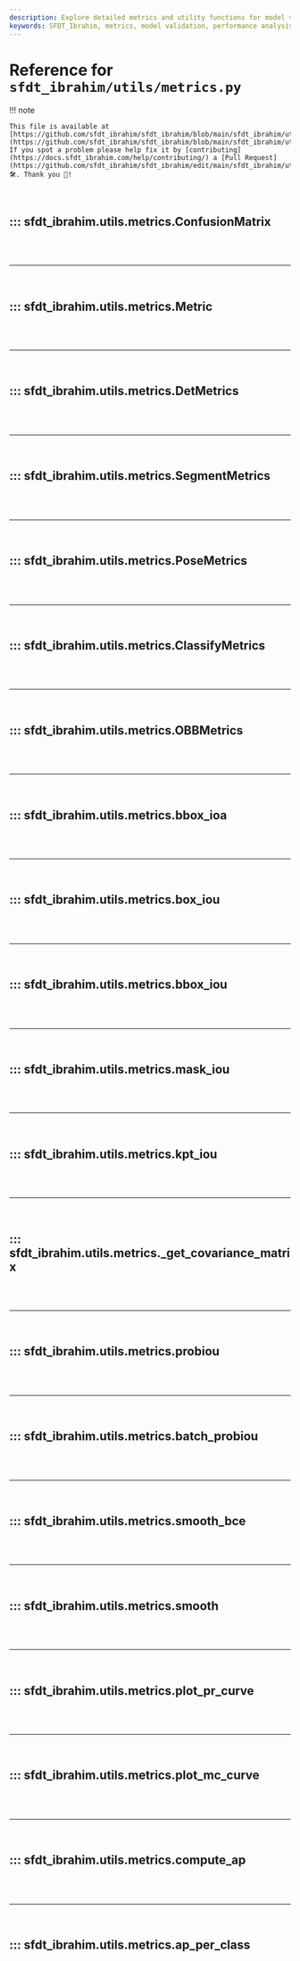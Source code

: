 ```yaml
---
description: Explore detailed metrics and utility functions for model validation and performance analysis with SFDT_Ibrahim' metrics module.
keywords: SFDT_Ibrahim, metrics, model validation, performance analysis, IoU, confusion matrix
---
```


# Reference for `sfdt_ibrahim/utils/metrics.py`

!!! note

    This file is available at [https://github.com/sfdt_ibrahim/sfdt_ibrahim/blob/main/sfdt_ibrahim/utils/metrics.py](https://github.com/sfdt_ibrahim/sfdt_ibrahim/blob/main/sfdt_ibrahim/utils/metrics.py). If you spot a problem please help fix it by [contributing](https://docs.sfdt_ibrahim.com/help/contributing/) a [Pull Request](https://github.com/sfdt_ibrahim/sfdt_ibrahim/edit/main/sfdt_ibrahim/utils/metrics.py) 🛠️. Thank you 🙏!

<br>

## ::: sfdt_ibrahim.utils.metrics.ConfusionMatrix

<br><br><hr><br>

## ::: sfdt_ibrahim.utils.metrics.Metric

<br><br><hr><br>

## ::: sfdt_ibrahim.utils.metrics.DetMetrics

<br><br><hr><br>

## ::: sfdt_ibrahim.utils.metrics.SegmentMetrics

<br><br><hr><br>

## ::: sfdt_ibrahim.utils.metrics.PoseMetrics

<br><br><hr><br>

## ::: sfdt_ibrahim.utils.metrics.ClassifyMetrics

<br><br><hr><br>

## ::: sfdt_ibrahim.utils.metrics.OBBMetrics

<br><br><hr><br>

## ::: sfdt_ibrahim.utils.metrics.bbox_ioa

<br><br><hr><br>

## ::: sfdt_ibrahim.utils.metrics.box_iou

<br><br><hr><br>

## ::: sfdt_ibrahim.utils.metrics.bbox_iou

<br><br><hr><br>

## ::: sfdt_ibrahim.utils.metrics.mask_iou

<br><br><hr><br>

## ::: sfdt_ibrahim.utils.metrics.kpt_iou

<br><br><hr><br>

## ::: sfdt_ibrahim.utils.metrics._get_covariance_matrix

<br><br><hr><br>

## ::: sfdt_ibrahim.utils.metrics.probiou

<br><br><hr><br>

## ::: sfdt_ibrahim.utils.metrics.batch_probiou

<br><br><hr><br>

## ::: sfdt_ibrahim.utils.metrics.smooth_bce

<br><br><hr><br>

## ::: sfdt_ibrahim.utils.metrics.smooth

<br><br><hr><br>

## ::: sfdt_ibrahim.utils.metrics.plot_pr_curve

<br><br><hr><br>

## ::: sfdt_ibrahim.utils.metrics.plot_mc_curve

<br><br><hr><br>

## ::: sfdt_ibrahim.utils.metrics.compute_ap

<br><br><hr><br>

## ::: sfdt_ibrahim.utils.metrics.ap_per_class

<br><br>
